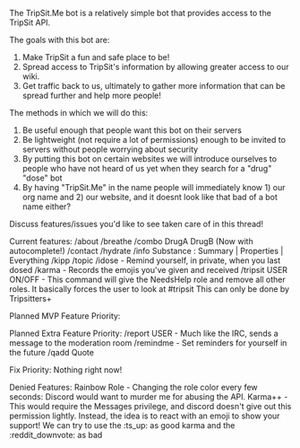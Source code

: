 The TripSit.Me bot is a relatively simple bot that provides access to the TripSit API.

The goals with this bot are:
1) Make TripSit a fun and safe place to be!
2) Spread access to TripSit's information by allowing greater access to our wiki.
3) Get traffic back to us, ultimately to gather more information that can be spread further and help more people!

The methods in which we will do this:
1) Be useful enough that people want this bot on their servers
2) Be lightweight (not require a lot of permissions) enough to be invited to servers without people worrying about security
3) By putting this bot on certain websites we will introduce ourselves to people who have not heard of us yet when they search for a "drug" "dose" bot
4) By having "TripSit.Me" in the name people will immediately know 1) our org name and 2) our website, and it doesnt look like that bad of a bot name either?

Discuss features/issues you'd like to see taken care of in this thread!

Current features:
/about
/breathe
/combo DrugA DrugB (Now with autocomplete!)
/contact
/hydrate
/info Substance  : Summary | Properties | Everything
/kipp
/topic
/idose - Remind yourself, in private, when you last dosed
/karma - Records the emojis you've given and received
/tripsit USER ON/OFF - This command will give the NeedsHelp role and remove all other roles.
It basically forces the user to look at #tripsit
This can only be done by Tripsitters+

Planned MVP Feature Priority:

Planned Extra Feature Priority:
/report USER - Much like the IRC, sends a message to the moderation room
/remindme - Set reminders for yourself in the future
/qadd Quote

Fix Priority:
Nothing right now!

Denied Features:
Rainbow Role  - Changing the role color every few seconds: Discord would want to murder me for abusing the API.
Karma++ - This would require the Messages privilege, and discord doesn't give out this permission lightly. Instead, the idea is to react with an emoji to show your support! We can try to use the :ts_up: as good karma and the :reddit_downvote:  as bad 
